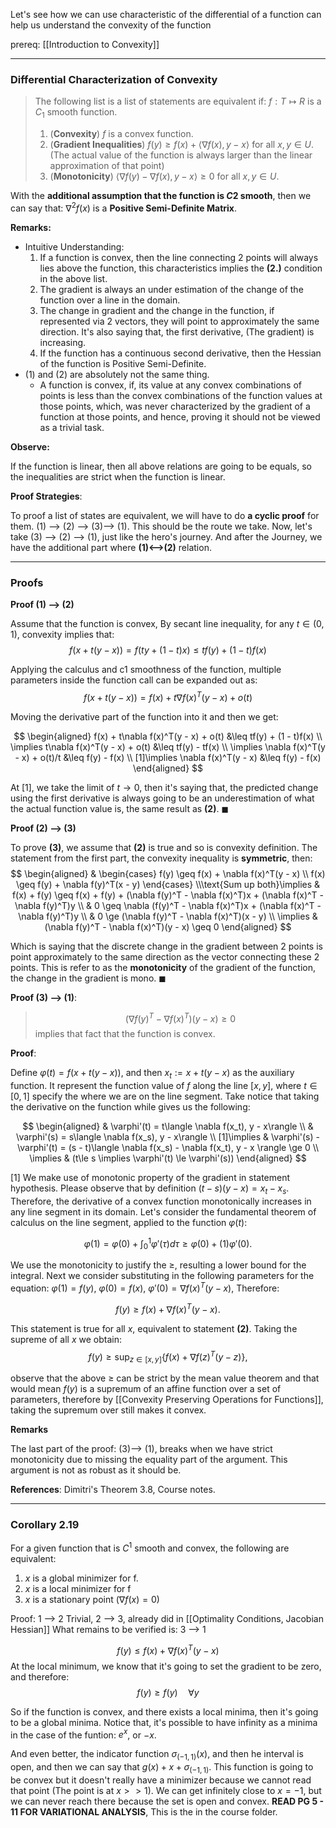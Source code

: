 Let's see how we can use characteristic of the differential of a function can help us understand the convexity of the function 

prereq: [[Introduction to Convexity]]

---
### **Differential Characterization of Convexity**


> The following list is a list of statements are equivalent if: $f: T\mapsto R$ is a $C_1$ smooth function. 
> 
> 1. (**Convexity**) $f$ is a convex function. 
> 2. (**Gradient Inequalities**) $f(y)\geq f(x) + \langle \nabla f(x), y - x\rangle$ for all $x, y\in U$. (The actual value of the function is always larger than the linear approximation of that point)
> 3. (**Monotonicity**) $\langle \nabla f(y) - \nabla f(x), y - x\rangle \geq 0$ for all $x, y\in U$.

With the **additional assumption that the function is $C2$ smooth**, then we can say that: $\nabla^2 f(x)$ is a **Positive Semi-Definite Matrix**. 

**Remarks:**
* Intuitive Understanding:
	1. If a function is convex, then the line connecting 2 points will always lies above the function, this characteristics implies the **(2.)** condition in the above list. 
	2. The gradient is always an under estimation of the change of the function over a line in the domain. 
	3. The change in gradient and the change in the function, if represented via 2 vectors, they will point to approximately the same direction. It's also saying that, the first derivative, (The gradient) is increasing. 
	4. If the function has a continuous second derivative, then the Hessian of the function is Positive Semi-Definite. 
* (1) and (2) are absolutely not the same thing. 
	* A function is convex, if, its value at any convex combinations of points is less than the convex combinations of the function values at those points, which, was never characterized by the gradient of a function at those points, and hence, proving it should not be viewed as a trivial task. 

**Observe:**

If the function is linear, then all above relations are going to be equals, so the inequalities are strict when the function is linear.

**Proof Strategies**:

To proof a list of states are equivalent, we will have to do **a cyclic proof** for them. (1) --> (2) --> (3)--> (1). This should be the route we take. Now, let's take (3) --> (2) --> (1), just like the hero's journey. And after the Journey, we have the additional part where **(1)<-->(2)** relation. 

---
### **Proofs**
**Proof (1) --> (2)**

Assume that the function is convex, By secant line inequality, for any $t\in (0, 1)$, convexity implies that: 
$$
f(x + t(y - x)) = f(ty + (1 - t)x) \leq tf(y) + (1 - t)f(x)
$$

Applying the calculus and c1 smoothness of the function, multiple parameters inside the function call can be expanded out as:  
$$
f(x + t(y - x)) = f(x) + t\nabla f(x)^T(y - x) + o(t)
$$

Moving the derivative part of the function into it and then we get: 

$$
\begin{aligned}
	f(x) + t\nabla f(x)^T(y - x) + o(t) &\leq tf(y) + (1 - t)f(x)
	\\
	\implies 
	t\nabla f(x)^T(y - x) + o(t) &\leq tf(y) - tf(x)
	\\
	\implies
	\nabla f(x)^T(y - x) + o(t)/t &\leq f(y) - f(x)
	\\
	[1]\implies
	\nabla f(x)^T(y - x) &\leq f(y) - f(x)
\end{aligned}
$$

At \[1\], we take the limit of $t\rightarrow 0$, then it's saying that, the predicted change using the first derivative is always going to be an underestimation of what the actual function value is, the same result as **(2)**. $\blacksquare$

**Proof (2) --> (3)**

To prove **(3)**, we assume that **(2)** is true and so is convexity definition. The statement from the first part, the convexity inequality is **symmetric**, then: 
$$
\begin{aligned}
	& 
	\begin{cases}
		f(y) \geq f(x) + \nabla f(x)^T(y - x)
		\\
		f(x) \geq f(y) + \nabla f(y)^T(x - y)	
	\end{cases}
	\\\text{Sum up both}\implies
	& f(x) + f(y) \geq f(x) + f(y) + (\nabla f(y)^T - \nabla f(x)^T)x + (\nabla f(x)^T - \nabla f(y)^T)y	
	\\
	& 0 \geq  \nabla (f(y)^T - \nabla f(x)^T)x + (\nabla f(x)^T - \nabla f(y)^T)y
	\\
	& 0 \ge (\nabla f(y)^T - \nabla f(x)^T)(x - y)
	\\
	\implies & 
	(\nabla f(y)^T - \nabla f(x)^T)(y - x) \geq 0
\end{aligned}
$$

Which is saying that the discrete change in the gradient between 2 points is point approximately to the same direction as the vector connecting these 2 points. This is refer to as the **monotonicity** of the gradient of the function, the change in the gradient is mono. 
$\blacksquare$

**Proof (3) --> (1)**: 
> $$(\nabla f(y)^T - \nabla f(x)^T)(y - x) \geq 0$$ 
> implies that fact that the function is convex. 

**Proof**:

Define $\varphi (t) = f(x + t(y - x))$, and then $x_t := x + t(y - x)$ as the auxiliary function. It represent the function value of $f$ along the line $[x, y]$, where $t\in [0, 1]$ specify the where we are on the line segment. Take notice that taking the derivative on the function while gives us the following: 

$$
\begin{aligned}
	& \varphi'(t) = t\langle \nabla f(x_t), y - x\rangle
	\\
	& \varphi'(s) = s\langle \nabla f(x_s), y - x\rangle
	\\
	[1]\implies &
	\varphi'(s) - \varphi'(t) = (s - t)\langle \nabla f(x_s) - \nabla f(x_t), y - x \rangle \ge 0 
	\\
	\implies & 
	(t\le s \implies \varphi'(t) \le \varphi'(s))
\end{aligned}
$$

\[1\] We make use of monotonic property of the gradient in statement hypothesis. Please observe that by definition $(t - s)(y - x) = x_t - x_s$. Therefore, the derivative of a convex function monotonically increases in any line segment in its domain. Let's consider the fundamental theorem of calculus on the line segment, applied to the function $\varphi (t)$: 

$$
\varphi(1) = \varphi(0) + \int_0^1 \varphi'(\tau)d\tau \ge \varphi(0) + (1)\varphi'(0).
$$

We use the monotonicity to justify the $\ge$, resulting a lower bound for the integral. Next we consider substituting in the following parameters for the equation: $\varphi(1) = f(y)$, $\varphi (0) = f(x)$, $\varphi'(0) = \nabla f(x)^T (y - x)$, 
Therefore: 

$$
f(y) \ge f(x) + \nabla f(x)^T(y - x).
$$

This statement is true for all $x$, equivalent to statement **(2)**. Taking the supreme of all $x$ we obtain:
$$
f(y) \ge \sup_{z\in [x, y]}\{ f(x) + \nabla f(z)^T(y - z)\},
$$

observe that the above $\ge$ can be strict by the mean value theorem and that would mean $f(y)$ is a supremum of an affine function over a set of parameters, therefore by [[Convexity Preserving Operations for Functions]], taking the supremum over still makes it convex. 

**Remarks**

The last part of the proof: (3)--> (1), breaks when we have strict monotonicity due to missing the equality part of the argument. This argument is not as robust as it should be. 

**References**: Dimitri's Theorem 3.8, Course notes. 

---
### **Corollary 2.19**

For a given function that is $C^1$ smooth and convex, the following are equivalent: 
1. $x$ is a global minimizer for f. 
2. $x$ is a local minimizer for f
3. $x$ is a stationary point ($\nabla f(x) = 0$)

Proof: 1 --> 2 Trivial, 2 --> 3, already did in [[Optimality Conditions, Jacobian Hessian]] 
What remains to be verified is: 3 --> 1 

$$
f(y) \le f(x) + \nabla f(x)^T(y - x)
$$
At the local minimum, we know that it's going to set the gradient to be zero, and therefore: 
$$
f(y) \ge f(y) \quad \forall y
$$

So if the function is convex, and there exists a local minima, then it's going to be a global minima. Notice that, it's possible to have infinity as a minima in the case of the funtion: $e^x$, or $-x$. 

And even better, the indicator function $\sigma_{(-1, 1)}(x)$, and then he interval is open, and then we can say that $g(x) + x + \sigma_{(-1, 1)}$. This function is going to be convex but it doesn't really have a minimizer because we cannot read that point (The point is at $x >> 1$).  We can get infinitely close to $x = -1$, but we can never reach there because the set is open and convex. **READ PG 5 - 11 FOR VARIATIONAL ANALYSIS**, This is the in the course folder. 

